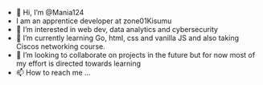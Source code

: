 - 👋 Hi, I’m @Mania124
- I am an apprentice developer at zone01Kisumu
- 👀 I’m interested in web dev, data analytics and cybersecurity
- 🌱 I’m currently learning Go, html, css and vanilla JS and also taking Ciscos networking course.
- 💞️ I’m looking to collaborate on projects in the future but for now most of my effort is directed towards learning
- 📫 How to reach me ...

<!---
Mania124/Mania124 is a ✨ special ✨ repository because its `README.md` (this file) appears on your GitHub profile.
You can click the Preview link to take a look at your changes.
--->
